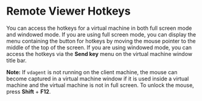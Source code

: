 # Remote Viewer Hotkeys

You can access the hotkeys for a virtual machine in both full screen mode and windowed mode. If you are using full screen mode, you can display the menu containing the button for hotkeys by moving the mouse pointer to the middle of the top of the screen. If you are using windowed mode, you can access the hotkeys via the **Send key** menu on the virtual machine window title bar.

**Note:** If `vdagent` is not running on the client machine, the mouse can become captured in a virtual machine window if it is used inside a virtual machine and the virtual machine is not in full screen. To unlock the mouse, press **Shift** + **F12**.
